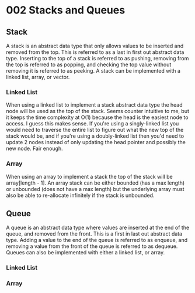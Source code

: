 # 002 Stacks and Queues

## Stack

A stack is an abstract data type that only allows values to be inserted and removed from the top. This is referred to as a last in first out abstract data type. Inserting to the top of a stack is referred to as pushing, removing from the top is referred to as popping, and checking the top value without removing it is referred to as peeking. A stack can be implemented with a linked list, array, or vector.

### Linked List

When using a linked list to implement a stack abstract data type the head node will be used as the top of the stack. Seems counter intuitive to me, but it keeps the time complexity at O(1) because the head is the easiest node to access. I guess this makes sense. If you're using a singly-linked list you would need to traverse the entire list to figure out what the new top of the stack would be, and if you're using a doubly-linked list then you'd need to update 2 nodes instead of only updating the head pointer and possibly the new node. Fair enough.

### Array

When using an array to implement a stack the top of the stack will be array\[length - 1]. An array stack can be either bounded (has a max length) or unbounded (does not have a max length) but the underlying array must also be able to re-allocate infinitely if the stack is unbounded.

## Queue

A queue is an abstract data type where values are inserted at the end of the queue, and removed from the front. This is a first in last out abstract data type. Adding a value to the end of the queue is referred to as enqueue, and removing a value from the front of the queue is referred to as dequeue. Queues can also be implemented with either a linked list, or array.

### Linked List



### Array
